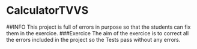 # CalculatorTVVS

##INFO
This project is full of errors in purpose so that the students can fix them in the exercice.
###Exercice
The aim of the exercice is to correct all the errors included in the project so the Tests pass without any errors.
